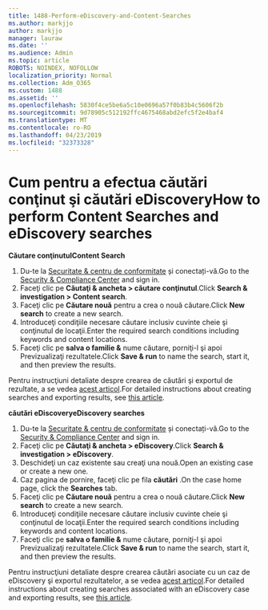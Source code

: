 ```yaml
---
title: 1488-Perform-eDiscovery-and-Content-Searches
ms.author: markjjo
author: markjjo
manager: lauraw
ms.date: ''
ms.audience: Admin
ms.topic: article
ROBOTS: NOINDEX, NOFOLLOW
localization_priority: Normal
ms.collection: Adm_O365
ms.custom: 1488
ms.assetid: ''
ms.openlocfilehash: 5830f4ce5be6a5c10e0696a57f0b83b4c5606f2b
ms.sourcegitcommit: 9d78905c512192ffc4675468abd2efc5f2e4baf4
ms.translationtype: MT
ms.contentlocale: ro-RO
ms.lasthandoff: 04/23/2019
ms.locfileid: "32373328"
---
```

# <a name="how-to-perform-content-searches-and-ediscovery-searches"></a><span data-ttu-id="ac32b-102">Cum pentru a efectua căutări conţinut şi căutări eDiscovery</span><span class="sxs-lookup"><span data-stu-id="ac32b-102">How to perform Content Searches and eDiscovery searches</span></span>

<span data-ttu-id="ac32b-103">**Căutare conţinutul**</span><span class="sxs-lookup"><span data-stu-id="ac32b-103">**Content Search**</span></span>

1. <span data-ttu-id="ac32b-104">Du-te la [Securitate & centru de conformitate](https://protection.office.com) și conectați-vă.</span><span class="sxs-lookup"><span data-stu-id="ac32b-104">Go to the [Security & Compliance Center](https://protection.office.com) and sign in.</span></span>
2. <span data-ttu-id="ac32b-105">Faceţi clic pe **Căutaţi & ancheta > căutare conţinutul**.</span><span class="sxs-lookup"><span data-stu-id="ac32b-105">Click **Search & investigation > Content search**.</span></span>
3. <span data-ttu-id="ac32b-106">Faceţi clic pe **Căutare nouă** pentru a crea o nouă căutare.</span><span class="sxs-lookup"><span data-stu-id="ac32b-106">Click **New search** to create a new search.</span></span>
4. <span data-ttu-id="ac32b-107">Introduceţi condiţiile necesare căutare inclusiv cuvinte cheie şi conţinutul de locaţii.</span><span class="sxs-lookup"><span data-stu-id="ac32b-107">Enter the required search conditions including keywords and content locations.</span></span>  
5. <span data-ttu-id="ac32b-108">Faceţi clic pe **salva o familie &** nume căutare, porniţi-l şi apoi Previzualizaţi rezultatele.</span><span class="sxs-lookup"><span data-stu-id="ac32b-108">Click **Save & run** to name the search, start it, and then preview the results.</span></span> 
 
<span data-ttu-id="ac32b-109">Pentru instrucţiuni detaliate despre crearea de căutări şi exportul de rezultate, a se vedea [acest articol](https://docs.microsoft.com/office365/securitycompliance/content-search).</span><span class="sxs-lookup"><span data-stu-id="ac32b-109">For detailed instructions about creating searches and exporting results, see [this article](https://docs.microsoft.com/office365/securitycompliance/content-search).</span></span>

<span data-ttu-id="ac32b-110">**căutări eDiscovery**</span><span class="sxs-lookup"><span data-stu-id="ac32b-110">**eDiscovery searches**</span></span>

1. <span data-ttu-id="ac32b-111">Du-te la [Securitate & centru de conformitate](https://protection.office.com) și conectați-vă.</span><span class="sxs-lookup"><span data-stu-id="ac32b-111">Go to the [Security & Compliance Center](https://protection.office.com) and sign in.</span></span>
2. <span data-ttu-id="ac32b-112">Faceţi clic pe **Căutaţi & ancheta > eDiscovery**.</span><span class="sxs-lookup"><span data-stu-id="ac32b-112">Click **Search & investigation > eDiscovery**.</span></span>
3. <span data-ttu-id="ac32b-113">Deschideţi un caz existente sau creaţi una nouă.</span><span class="sxs-lookup"><span data-stu-id="ac32b-113">Open an existing case or create a new one.</span></span>
4. <span data-ttu-id="ac32b-114">Caz pagina de pornire, faceţi clic pe fila **căutări** .</span><span class="sxs-lookup"><span data-stu-id="ac32b-114">On the case home page, click the **Searches** tab.</span></span>  
5. <span data-ttu-id="ac32b-115">Faceţi clic pe **Căutare nouă** pentru a crea o nouă căutare.</span><span class="sxs-lookup"><span data-stu-id="ac32b-115">Click **New search** to create a new search.</span></span>
6. <span data-ttu-id="ac32b-116">Introduceţi condiţiile necesare căutare inclusiv cuvinte cheie şi conţinutul de locaţii.</span><span class="sxs-lookup"><span data-stu-id="ac32b-116">Enter the required search conditions including keywords and content locations.</span></span>  
7. <span data-ttu-id="ac32b-117">Faceţi clic pe **salva o familie &** nume căutare, porniţi-l şi apoi Previzualizaţi rezultatele.</span><span class="sxs-lookup"><span data-stu-id="ac32b-117">Click **Save & run** to name the search, start it, and then preview the results.</span></span>

<span data-ttu-id="ac32b-118">Pentru instrucţiuni detaliate despre crearea căutări asociate cu un caz de eDiscovery şi exportul rezultatelor, a se vedea [acest articol](https://docs.microsoft.com/office365/securitycompliance/ediscovery-cases).</span><span class="sxs-lookup"><span data-stu-id="ac32b-118">For detailed instructions about creating searches associated with an eDiscovery case and exporting results, see [this article](https://docs.microsoft.com/office365/securitycompliance/ediscovery-cases).</span></span>
